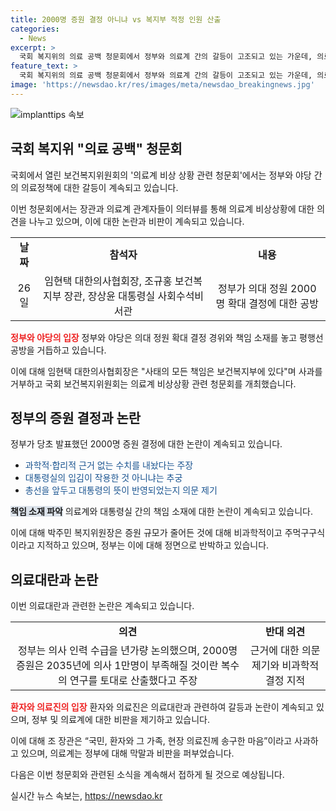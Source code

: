 ```yaml
---
title: 2000명 증원 결정 아니냐 vs 복지부 적정 인원 산출
categories:
  - News
excerpt: >
  국회 복지위의 의료 공백 청문회에서 정부와 의료계 간의 갈등이 고조되고 있는 가운데, 의료계 비상 상황에 대한 청문회에서 실마리를 찾지 못했다. 의대 정원 2000명 확대 결정과 관련하여 정부와 야당 간의 갈등이 계속되는 가운데, 장관은 사태의 책임을 보건복지부에 돌리며 사과를 거부했다. 의료계와 정부, 야당 간의 공방이 계속되는 상황에서 한 자리에 모인 관계자들은 각자의 입장을 강력히 주장하며 갈등이 고조되고 있다.
feature_text: >
  국회 복지위의 의료 공백 청문회에서 정부와 의료계 간의 갈등이 고조되고 있는 가운데, 의료계 비상 상황에 대한 청문회에서 실마리를 찾지 못했다. 의대 정원 2000명 확대 결정과 관련하여 정부와 야당 간의 갈등이 계속되는 가운데, 장관은 사태의 책임을 보건복지부에 돌리며 사과를 거부했다. 의료계와 정부, 야당 간의 공방이 계속되는 상황에서 한 자리에 모인 관계자들은 각자의 입장을 강력히 주장하며 갈등이 고조되고 있다.
image: 'https://newsdao.kr/res/images/meta/newsdao_breakingnews.jpg'
---
```


<p><img src="https://newsdao.kr/res/images/meta/newsdao_breakingnews.jpg" alt="implanttips 속보" /></p>

<h2 data-ke-size="size26">국회 복지위 "의료 공백" 청문회</h2>

<p>국회에서 열린 보건복지위원회의 '의료계 비상 상황 관련 청문회'에서는 정부와 야당 간의 의료정책에 대한 갈등이 계속되고 있습니다.</p>

<p data-ke-size="size16">이번 청문회에서는 장관과 의료계 관계자들이 의터뷰를 통해 의료계 비상상황에 대한 의견을 나누고 있으며, 이에 대한 논란과 비판이 계속되고 있습니다.</p>

<table>
    <tr>
        <td style="text-align: center; height: 17px;"><b>날짜</b></td>
        <td style="text-align: center; height: 17px;"><b>참석자</b></td>
        <td style="text-align: center; height: 17px;"><b>내용</b></td>
    </tr>
    <tr>
        <td style="text-align: center; height: 17px;">26일</td>
        <td style="text-align: center; height: 17px;">임현택 대한의사협회장, 조규홍 보건복지부 장관, 장상윤 대통령실 사회수석비서관</td>
        <td style="text-align: center; height: 17px;">정부가 의대 정원 2000명 확대 결정에 대한 공방</td>
    </tr>
</table>

<p><b><span style="color: #ee2323;">정부와 야당의 입장</span></b>
정부와 야당은 의대 정원 확대 결정 경위와 책임 소재를 놓고 평행선 공방을 거듭하고 있습니다.</p>

<p data-ke-size="size16">이에 대해 임현택 대한의사협회장은 "사태의 모든 책임은 보건복지부에 있다"며 사과를 거부하고 국회 보건복지위원회는 의료계 비상상황 관련 청문회를 개최했습니다.</p>

<h2 data-ke-size="size26">정부의 증원 결정과 논란</h2>

<p>정부가 당초 발표했던 2000명 증원 결정에 대한 논란이 계속되고 있습니다.</p>

<ul>
    <li><span style="color: #1a5490;">과학적·합리적 근거 없는 수치를 내놨다는 주장</span></li>
    <li><span style="color: #1a5490;">대통령실의 입김이 작용한 것 아니냐는 추궁</span></li>
    <li><span style="color: #1a5490;">총선을 앞두고 대통령의 뜻이 반영되었는지 의문 제기</span></li>
</ul>

<p><b><span style="background-color: #21538527;">책임 소재 파악</span></b>
의료계와 대통령실 간의 책임 소재에 대한 논란이 계속되고 있습니다.</p>

<p data-ke-size="size16">이에 대해 박주민 복지위원장은 증원 규모가 줄어든 것에 대해 비과학적이고 주먹구구식이라고 지적하고 있으며, 정부는 이에 대해 정면으로 반박하고 있습니다.</p>

<h2 data-ke-size="size26">의료대란과 논란</h2>

<p>이번 의료대란과 관련한 논란은 계속되고 있습니다.</p>

<table>
    <tr>
        <td style="text-align: center; height: 17px;"><b>의견</b></td>
        <td style="text-align: center; height: 17px;"><b>반대 의견</b></td>
    </tr>
    <tr>
        <td style="text-align: center; height: 17px;">정부는 의사 인력 수급을 년가량 논의했으며, 2000명 증원은 2035년에 의사 1만명이 부족해질 것이란 복수의 연구를 토대로 산출했다고 주장</td>
        <td style="text-align: center; height: 17px;">근거에 대한 의문 제기와 비과학적 결정 지적</td>
    </tr>
</table>

<p><b><span style="color: #ee2323;">환자와 의료진의 입장</span></b>
환자와 의료진은 의료대란과 관련하여 갈등과 논란이 계속되고 있으며, 정부 및 의료계에 대한 비판을 제기하고 있습니다.</p>

<p data-ke-size="size16">이에 대해 조 장관은 “국민, 환자와 그 가족, 현장 의료진께 송구한 마음”이라고 사과하고 있으며, 의료계는 정부에 대해 막말과 비판을 퍼부었습니다.</p>

<p>다음은 이번 청문회와 관련된 소식을 계속해서 접하게 될 것으로 예상됩니다.</p>
실시간 뉴스 속보는, <a href="https://newsdao.kr" rel="dofollow">https://newsdao.kr</a>


